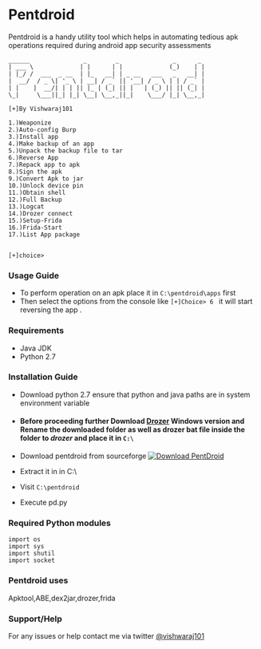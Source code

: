 # Pentdroid
Pentdroid is a handy utility tool which helps in automating tedious apk operations required during android app security assessments
```
______               _        _               _      _
| ___ \             | |      | |             (_)    | |
| |_/ /  ___  _ __  | |_   __| | _ __   ___   _   __| |
|  __/  / _ \| '_ \ | __| / _` || '__| / _ \ | | / _` |
| |    |  __/| | | || |_ | (_| || |   | (_) || || (_| |
\_|     \___||_| |_| \__| \__,_||_|    \___/ |_| \__,_|

[+]By Vishwaraj101

1.)Weaponize
2.)Auto-config Burp
3.)Install app
4.)Make backup of an app
5.)Unpack the backup file to tar
6.)Reverse App
7.)Repack app to apk
8.)Sign the apk
9.)Convert Apk to jar
10.)Unlock device pin
11.)Obtain shell
12.)Full Backup
13.)Logcat
14.)Drozer connect
15.)Setup-Frida
16.)Frida-Start
17.)List App package


[+]choice> 
```
### Usage Guide 
* To perform operation on an apk place it in ```C:\pentdroid\apps``` first
* Then select the options from the console like ```[+]Choice> 6 ``` it will start reversing the app .

### Requirements
* Java JDK
* Python 2.7

### Installation Guide 
* Download python 2.7 ensure that python and java paths are in system environment variable
* #### Before proceeding further Download [Drozer](https://github.com/mwrlabs/drozer/releases/download/2.3.4/drozer-installer-2.3.4.zip) Windows version and Rename the downloaded folder as well as drozer bat file inside the folder to ***drozer*** and place it in ```C:\```

* Download pentdroid from sourceforge
[![Download PentDroid](https://a.fsdn.com/con/app/sf-download-button)](https://sourceforge.net/projects/pentdroid/files/latest/download)

* Extract it in in C:\
* Visit ```C:\pentdroid```
* Execute pd.py

### Required Python modules
```
import os
import sys
import shutil
import socket
```
### Pentdroid uses
Apktool,ABE,dex2jar,drozer,frida

### Support/Help
For any issues or help contact me via twitter [@vishwaraj101](https://twitter.com/vishwaraj101)
